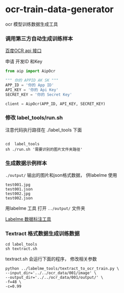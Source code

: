 # ocr-train-data-generator
ocr 模型训练数据生成工具


### 调用第三方自动生成训练样本


[百度OCR api 接口](https://ai.baidu.com/ai-doc/OCR/)


申请 开发ID 和Key
```python
from aip import AipOcr

""" 你的 APPID AK SK """
APP_ID = '你的 App ID'
API_KEY = '你的 Api Key'
SECRET_KEY = '你的 Secret Key'

client = AipOcr(APP_ID, API_KEY, SECRET_KEY)
```



### 修改 label_tools/run.sh

注意代码执行路径在 ./label_tools 下面

```shell script

cd  label_tools
sh ./run.sh '需要识别的图片文件夹路径'

```




### 生成数据示例样本
`./output/`  输出的图片和json格式数据， 供labelme 使用

```
test001.jpg
test001.json
test002.jpg
test002.json
```

用labelme 工具 打开 `../output/` 文件夹

[Labelme 数据标注工具](https://github.com/wkentaro/labelme)


### Textract 格式数据生成训练数据


```
cd label_tools
sh textract.sh
```

textract.sh 会运行下面的程序， 修改相关参数
```
python ../labelme_tools/textract_to_ocr_train.py \
--input_dir='../../ocr_data/001/image' \
--output_dir='../../ocr_data/001/output/' \
-f=48 \
-c=0.99
```


